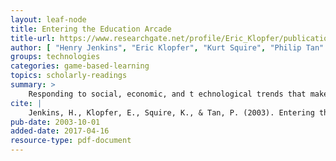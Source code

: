 ```yaml
---
layout: leaf-node
title: Entering the Education Arcade
title-url: https://www.researchgate.net/profile/Eric_Klopfer/publication/220686500_Entering_the_education_arcade/links/0fcfd5107d2b9876fe000000.pdf
author: [ "Henry Jenkins", "Eric Klopfer", "Kurt Squire", "Philip Tan" ]
groups: technologies
categories: game-based-learning
topics: scholarly-readings
summary: >
    Responding to social, economic, and t echnological trends that make games the most powerful medium for reaching young learners, The Educati on Arcade project, based in the MIT Comparative Media Studies Program, seeks to prototype games that teach, develop curricula r materials which support existing commercial titles, and help prepare teachers to use games in the classroom. This article reports on the first three prototypes that are producing: Supercharged! (electromagnetism); Envir onmental Detectives (environmental science);and Revolution (American history). 
cite: |
    Jenkins, H., Klopfer, E., Squire, K., & Tan, P. (2003). Entering the education arcade. Computers in Entertainment (CIE), 1(1), 8.
pub-date: 2003-10-01
added-date: 2017-04-16
resource-type: pdf-document
---
```

